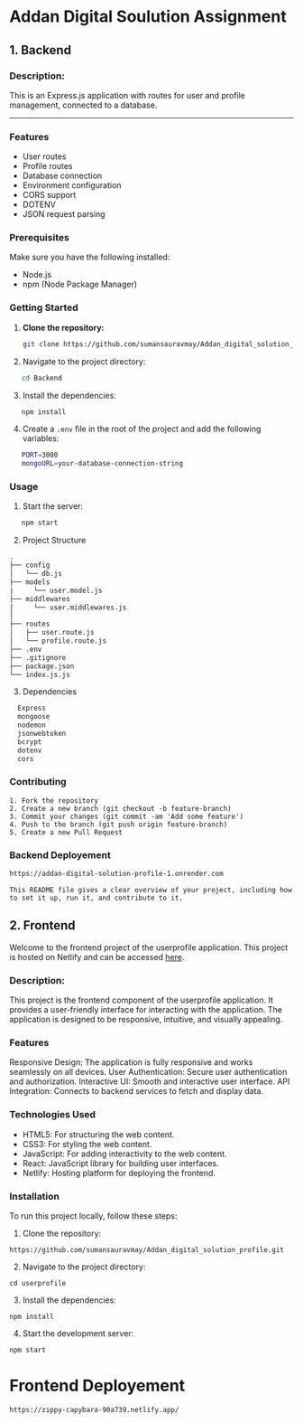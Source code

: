 
# Addan Digital Soulution Assignment

## 1. Backend

### Description:

This is an Express.js application with routes for user and profile management, connected to a database.

<hr/>

### Features

- User routes
- Profile routes
- Database connection
- Environment configuration
- CORS support
- DOTENV
- JSON request parsing

### Prerequisites

Make sure you have the following installed:

- Node.js
- npm (Node Package Manager)

### Getting Started

1. **Clone the repository:**

   ```bash
   git clone https://github.com/sumansauravmay/Addan_digital_solution_profile.git

   ```

2. Navigate to the project directory:

```bash
   cd Backend
```

3. Install the dependencies:

```bash
   npm install
```

4. Create a `.env` file in the root of the project and add the following variables:

```bash
   PORT=3000
   mongoURL=your-database-connection-string
```

### Usage

1. Start the server:
```bash
   npm start
```

2. Project Structure

```bash
.
├── config
│   └── db.js 
├── models
|     └── user.model.js 
├── middlewares
|     └── user.middlewares.js  
│                      
├── routes
│   ├── user.route.js  
│   └── profile.route.js 
├── .env              
├── .gitignore         
├── package.json       
└── index.js.js          
```
3. Dependencies

```bash
  Express
  mongoose
  nodemon
  jsonwebtoken
  bcrypt
  dotenv
  cors
```

### Contributing

```base
1. Fork the repository
2. Create a new branch (git checkout -b feature-branch)
3. Commit your changes (git commit -am 'Add some feature')
4. Push to the branch (git push origin feature-branch)
5. Create a new Pull Request

````


### Backend Deployement

```bash
https://addan-digital-solution-profile-1.onrender.com
```



````base
This README file gives a clear overview of your project, including how to set it up, run it, and contribute to it.
````



## 2. Frontend

Welcome to the frontend project of the userprofile application. This project is hosted on Netlify and can be accessed <a href="https://ornate-cat-4c0005.netlify.app/">here</a>.


### Description:
This project is the frontend component of the userprofile application. It provides a user-friendly interface for interacting with the application. The application is designed to be responsive, intuitive, and visually appealing.

### Features

Responsive Design: The application is fully responsive and works seamlessly on all devices.
User Authentication: Secure user authentication and authorization.
Interactive UI: Smooth and interactive user interface.
API Integration: Connects to backend services to fetch and display data.

### Technologies Used

- HTML5: For structuring the web content.
- CSS3: For styling the web content.
- JavaScript: For adding interactivity to the web content.
-  React: JavaScript library for building user interfaces.
- Netlify: Hosting platform for deploying the frontend.

### Installation

To run this project locally, follow these steps:

1. Clone the repository:

````base
https://github.com/sumansauravmay/Addan_digital_solution_profile.git
````
2. Navigate to the project directory:

 ````base
cd userprofile
````
3. Install the dependencies:

````base
npm install
````
4. Start the development server:

````base
npm start
````

# Frontend Deployement

```bash
https://zippy-capybara-90a739.netlify.app/
```
